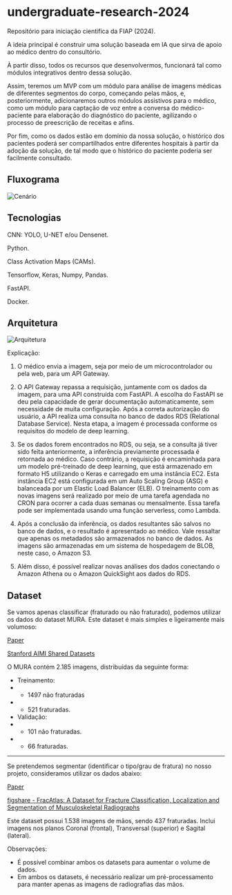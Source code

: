 # undergraduate-research-2024

Repositório para iniciação cientifica da FIAP (2024).

A ideia principal é construir uma solução baseada em IA que sirva de apoio ao médico dentro do consultório.

À partir disso, todos os recursos que desenvolvermos, funcionará tal como módulos integrativos dentro dessa solução.

Assim, teremos um MVP com um módulo para análise de imagens médicas de diferentes segmentos do corpo, começando pelas mãos, e, posteriormente, adicionaremos outros módulos assistivos para o médico, como um módulo para captação de voz entre a conversa do médico-paciente para elaboração do diagnóstico do paciente, agilizando o processo  de preescrição de receitas e afins.

Por fim, como os dados estão em domínio da nossa solução, o histórico dos pacientes poderá ser compartilhados entre diferentes hospitais à partir da adoção da solução, de tal modo que o histórico do paciente poderia ser facilmente consultado.

## Fluxograma

![Cenário](https://github.com/LeandroLuna/undergraduate-research-2024/assets/29809108/34566a78-abe8-45a0-915a-7ad746974c88)

## Tecnologias

CNN: YOLO, U-NET e/ou Densenet.

Python.

Class Activation Maps (CAMs).

Tensorflow, Keras, Numpy, Pandas.

FastAPI.

Docker.

## Arquitetura

![Arquitetura](https://github.com/LeandroLuna/undergraduate-research-2024/assets/29809108/f3e35c3c-c7b7-4332-a319-e46421abeb6a)

Explicação:

1. O médico envia a imagem, seja por meio de um microcontrolador ou pela web, para um API Gateway.

2. O API Gateway repassa a requisição, juntamente com os dados da imagem, para uma API construída com FastAPI. A escolha do FastAPI se deu pela capacidade de gerar documentação automaticamente, sem necessidade de muita configuração. Após a correta autorização do usuário, a API realiza uma consulta no banco de dados RDS (Relational Database Service). Nesta etapa, a imagem é processada conforme os requisitos do modelo de deep learning.

5. Se os dados forem encontrados no RDS, ou seja, se a consulta já tiver sido feita anteriormente, a inferência previamente processada é retornada ao médico. Caso contrário, a requisição é encaminhada para um modelo pré-treinado de deep learning, que está armazenado em formato H5 utilizando o Keras e carregado em uma instância EC2. Esta instância EC2 está configurada em um Auto Scaling Group (ASG) e balanceada por um Elastic Load Balancer (ELB). O treinamento com as novas imagens será realizado por meio de uma tarefa agendada no CRON para ocorrer a cada duas semanas ou mensalmente. Essa tarefa pode ser implementada usando uma função serverless, como Lambda.

6. Após a conclusão da inferência, os dados resultantes são salvos no banco de dados, e o resultado é apresentado ao médico. Vale ressaltar que apenas os metadados são armazenados no banco de dados. As imagens são armazenadas em um sistema de hospedagem de BLOB, neste caso, o Amazon S3.

7. Além disso, é possível realizar novas análises dos dados conectando o Amazon Athena ou o Amazon QuickSight aos dados do RDS.

## Dataset

Se vamos apenas classificar (fraturado ou não fraturado), podemos utilizar os dados do dataset MURA. Este dataset é mais simples e ligeiramente mais volumoso:

[Paper](https://arxiv.org/pdf/1712.06957)

[Stanford AIMI Shared Datasets](https://stanfordaimi.azurewebsites.net/datasets/3e00d84b-d86e-4fed-b2a4-bfe3effd661b)

O MURA contém 2.185 imagens, distribuídas da seguinte forma:

- Treinamento:
- - 1497 não fraturadas
- - 521 fraturadas.
- Validação:
- - 101 não fraturadas.
- - 66 fraturadas.
  
<hr>

Se pretendemos segmentar (identificar o tipo/grau de fratura) no nosso projeto, consideramos utilizar os dados abaixo:

[Paper](https://www.nature.com/articles/s41597-023-02432-4)

[figshare - FracAtlas: A Dataset for Fracture Classification, Localization and Segmentation of Musculoskeletal Radiographs](https://figshare.com/articles/dataset/The_dataset/22363012)

Este dataset possui 1.538 imagens de mãos, sendo 437 fraturadas. Inclui imagens nos planos Coronal (frontal), Transversal (superior) e Sagital (lateral).

Observações:

- É possível combinar ambos os datasets para aumentar o volume de dados.
- Em ambos os datasets, é necessário realizar um pré-processamento para manter apenas as imagens de radiografias das mãos.

